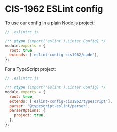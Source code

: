 # CIS-1962 ESLint config

To use our config in a plain Node.js project:

```js
// .eslintrc.js

/** @type {import('eslint').Linter.Config} */
module.exports = {
  root: true,
  extends: ['eslint-config-cis1962/node'],
};
```

For a TypeScript project:

```js
// .eslintrc.js

/** @type {import('eslint').Linter.Config} */
module.exports = {
  root: true,
  extends: ['eslint-config-cis1962/typescript'],
  parser: '@typescript-eslint/parser',
  parserOptions: {
    project: true,
  },
};
```
